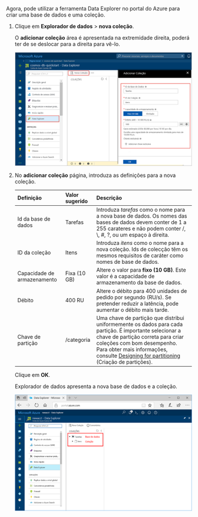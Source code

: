 Agora, pode utilizar a ferramenta Data Explorer no portal do Azure para criar uma base de dados e uma coleção. 

1. Clique em **Explorador de dados** > **nova coleção**. 
    
    O **adicionar coleção** área é apresentada na extremidade direita, poderá ter de se deslocar para a direita para vê-lo.

    ![O portal do Azure Explorador de dados, o painel Adicionar coleção](./media/cosmos-db-create-collection/azure-cosmosdb-data-explorer.png)

2. No **adicionar coleção** página, introduza as definições para a nova coleção.

    Definição|Valor sugerido|Descrição
    ---|---|---
    Id da base de dados|Tarefas|Introduza *tarefas* como o nome para a nova base de dados. Os nomes das bases de dados devem conter de 1 a 255 carateres e não podem conter /, \\, #, ?, ou um espaço à direita.
    ID da coleção|Itens|Introduza *itens* como o nome para a nova coleção. Ids de colecção têm os mesmos requisitos de caráter como nomes de base de dados.
    Capacidade de armazenamento| Fixa (10 GB)|Altere o valor para **fixo (10 GB)**. Este valor é a capacidade de armazenamento da base de dados.
    Débito|400 RU|Altere o débito para 400 unidades de pedido por segundo (RU/s). Se pretender reduzir a latência, pode aumentar o débito mais tarde.
    Chave de partição|/categoria|Uma chave de partição que distribui uniformemente os dados para cada partição. É importante selecionar a chave de partição correta para criar coleções com bom desempenho. Para obter mais informações, consulte [Designing for partitioning](../articles/cosmos-db/partition-data.md#designing-for-partitioning) (Criação de partições).

    Clique em **OK**.

    Explorador de dados apresenta a nova base de dados e a coleção.

    ![O Explorador de dados, que mostra a nova base de dados e a coleção de portal do Azure](./media/cosmos-db-create-collection/azure-cosmos-db-new-collection.png)
